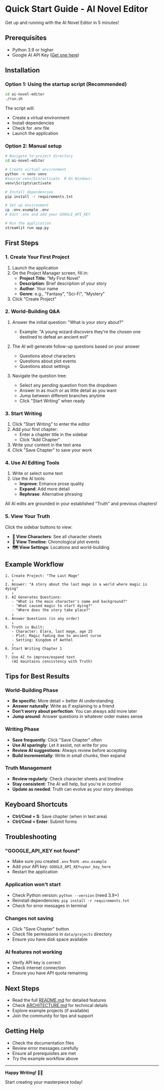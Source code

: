 # Quick Start Guide - AI Novel Editor

Get up and running with the AI Novel Editor in 5 minutes!

## Prerequisites

- Python 3.9 or higher
- Google AI API Key ([Get one here](https://makersuite.google.com/app/apikey))

## Installation

### Option 1: Using the startup script (Recommended)

```bash
cd ai-novel-editor
./run.sh
```

The script will:
- Create a virtual environment
- Install dependencies
- Check for .env file
- Launch the application

### Option 2: Manual setup

```bash
# Navigate to project directory
cd ai-novel-editor

# Create virtual environment
python -m venv venv
#source venv/bin/activate  # On Windows: 
venv\Scripts\activate

# Install dependencies
pip install -r requirements.txt

# Set up environment
cp .env.example .env
# Edit .env and add your GOOGLE_API_KEY

# Run the application
streamlit run app.py
```

## First Steps

### 1. Create Your First Project

1. Launch the application
2. On the Project Manager screen, fill in:
   - **Project Title**: "My First Novel"
   - **Description**: Brief description of your story
   - **Author**: Your name
   - **Genre**: e.g., "Fantasy", "Sci-Fi", "Mystery"
3. Click "Create Project"

### 2. World-Building Q&A

1. Answer the initial question: "What is your story about?"
   - Example: "A young wizard discovers they're the chosen one destined to defeat an ancient evil"

2. The AI will generate follow-up questions based on your answer
   - Questions about characters
   - Questions about plot events
   - Questions about settings

3. Navigate the question tree:
   - Select any pending question from the dropdown
   - Answer in as much or as little detail as you want
   - Jump between different branches anytime
   - Click "Start Writing" when ready

### 3. Start Writing

1. Click "Start Writing" to enter the editor
2. Add your first chapter:
   - Enter a chapter title in the sidebar
   - Click "Add Chapter"
3. Write your content in the text area
4. Click "Save Chapter" to save your work

### 4. Use AI Editing Tools

1. Write or select some text
2. Use the AI tools:
   - **Improve**: Enhance prose quality
   - **Expand**: Add more detail
   - **Rephrase**: Alternative phrasing

All AI edits are grounded in your established "Truth" and previous chapters!

### 5. View Your Truth

Click the sidebar buttons to view:
- **👥 View Characters**: See all character sheets
- **📅 View Timeline**: Chronological plot events
- **🗺️ View Settings**: Locations and world-building

## Example Workflow

```
1. Create Project: "The Last Mage"
   ↓
2. Answer: "A story about the last mage in a world where magic is dying"
   ↓
3. AI Generates Questions:
   - "What is the main character's name and background?"
   - "What caused magic to start dying?"
   - "Where does the story take place?"
   ↓
4. Answer Questions (in any order)
   ↓
5. Truth is Built:
   - Character: Elara, last mage, age 25
   - Plot: Magic fading due to ancient curse
   - Setting: Kingdom of Aethel
   ↓
6. Start Writing Chapter 1
   ↓
7. Use AI to improve/expand text
   (AI maintains consistency with Truth)
```

## Tips for Best Results

### World-Building Phase
- **Be specific**: More detail = better AI understanding
- **Answer naturally**: Write as if explaining to a friend
- **Don't worry about perfection**: You can always add more later
- **Jump around**: Answer questions in whatever order makes sense

### Writing Phase
- **Save frequently**: Click "Save Chapter" often
- **Use AI sparingly**: Let it assist, not write for you
- **Review AI suggestions**: Always review before accepting
- **Build incrementally**: Write in small chunks, then expand

### Truth Management
- **Review regularly**: Check character sheets and timeline
- **Stay consistent**: The AI will help, but you're in control
- **Update as needed**: Truth can evolve as your story develops

## Keyboard Shortcuts

- **Ctrl/Cmd + S**: Save chapter (when in text area)
- **Ctrl/Cmd + Enter**: Submit forms

## Troubleshooting

### "GOOGLE_API_KEY not found"
- Make sure you created `.env` from `.env.example`
- Add your API key: `GOOGLE_API_KEY=your_key_here`
- Restart the application

### Application won't start
- Check Python version: `python --version` (need 3.9+)
- Reinstall dependencies: `pip install -r requirements.txt`
- Check for error messages in terminal

### Changes not saving
- Click "Save Chapter" button
- Check file permissions in `data/projects` directory
- Ensure you have disk space available

### AI features not working
- Verify API key is correct
- Check internet connection
- Ensure you have API quota remaining

## Next Steps

- Read the full [README.md](README.md) for detailed features
- Check [ARCHITECTURE.md](ARCHITECTURE.md) for technical details
- Explore example projects (if available)
- Join the community for tips and support

## Getting Help

- Check the documentation files
- Review error messages carefully
- Ensure all prerequisites are met
- Try the example workflow above

---

**Happy Writing! 📖✨**

Start creating your masterpiece today!
